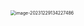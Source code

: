 <img src="/Users/ruichengm/knowledge_repository/fivePenLearning/3.字根/4.捺区/a.assets//image-20231229134227486.png" alt="image-20231229134227486" style="zoom:50%;" />